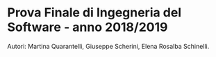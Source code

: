 # Prova Finale di Ingegneria del Software - anno 2018/2019
Autori: Martina Quarantelli, Giuseppe Scherini, Elena Rosalba Schinelli.
